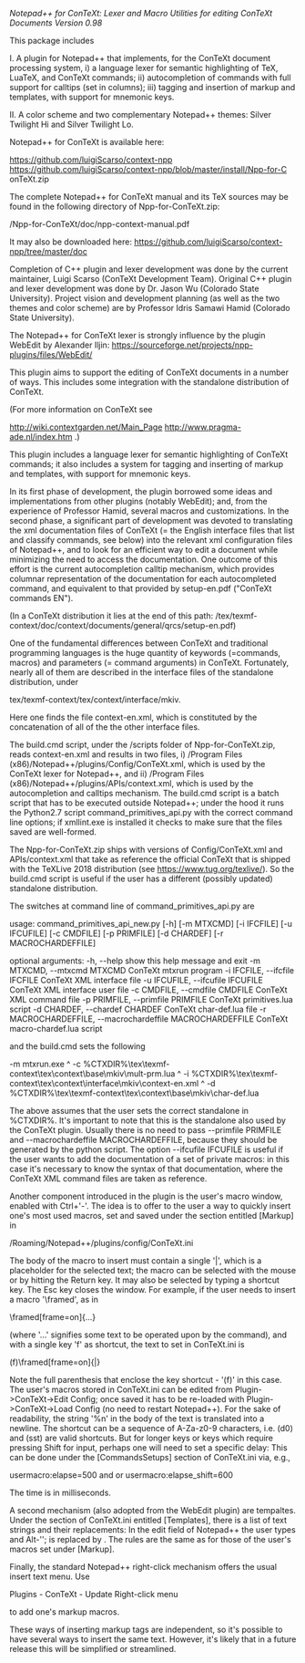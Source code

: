 *Notepad++ for ConTeXt: Lexer and Macro Utilities for editing ConTeXt Documents 
Version 0.98*

This package includes 

I. A plugin for Notepad++ that implements, for the ConTeXt document 
processing system, 
i) a language lexer for semantic highlighting of TeX, LuaTeX, and ConTeXt commands; 
ii) autocompletion of commands with full support for calltips (set in columns); 
iii) tagging and insertion of markup and templates, with support for mnemonic keys. 

II. A color scheme and two complementary Notepad++ themes: Silver 
Twilight Hi and Silver Twilight Lo. 

Notepad++ for ConTeXt is available here: 

https://github.com/luigiScarso/context-npp 
https://github.com/luigiScarso/context-npp/blob/master/install/Npp-for-C 
onTeXt.zip 

The complete Notepad++ for ConTeXt manual and its TeX sources may be 
found in the following directory of Npp-for-ConTeXt.zip: 

/Npp-for-ConTeXt/doc/npp-context-manual.pdf 

It may also be downloaded here: 
https://github.com/luigiScarso/context-npp/tree/master/doc 

Completion of C++ plugin and lexer development was done by the current 
maintainer, Luigi Scarso (ConTeXt Development Team). Original C++ plugin 
and lexer development was done by Dr. Jason Wu (Colorado State 
University). Project vision and development planning (as well as the two 
themes and color scheme) are by Professor Idris Samawi Hamid (Colorado 
State University). 

The Notepad++ for ConTeXt lexer is strongly influence by the plugin 
WebEdit by Alexander Iljin: 
https://sourceforge.net/projects/npp-plugins/files/WebEdit/ 

This plugin aims to support the editing of ConTeXt documents in a number 
of ways. This includes some integration with the standalone distribution 
of ConTeXt. 

(For more information on ConTeXt see 

http://wiki.contextgarden.net/Main_Page 
http://www.pragma-ade.nl/index.htm .) 

This plugin includes a language lexer for semantic highlighting of 
ConTeXt commands; it also includes a system for tagging and inserting of 
markup and templates, with support for mnemonic keys. 

In its first phase of development, the plugin borrowed some ideas and 
implementations from other plugins (notably WebEdit); and, from the 
experience of Professor Hamid, several macros and customizations. In the 
second phase, a significant part of development was devoted to 
translating the xml documentation files of ConTeXt (= the English 
interface files that list and classify commands, see below) into the 
relevant xml configuration files of Notepad++, and to look for an 
efficient way to edit a document while minimizing the need to access the 
documentation. One outcome of this effort is the current autocompletion 
calltip mechanism, which provides columnar representation of the 
documentation for each autocompleted command, and equivalent to that 
provided by setup-en.pdf ("ConTeXt commands EN"). 

(In a ConTeXt distribution it lies at the end of this path: 
/tex/texmf-context/doc/context/documents/general/qrcs/setup-en.pdf) 

One of the fundamental differences between ConTeXt and traditional 
programming languages is the huge quantity of keywords (=commands, 
macros) and parameters (= command arguments) in ConTeXt. Fortunately, 
nearly all of them are described in the interface files of the 
standalone distribution, under 

tex/texmf-context/tex/context/interface/mkiv. 

Here one finds the file context-en.xml, which is constituted by the 
concatenation of all of the the other interface files. 

The build.cmd script, under the /scripts folder of Npp-for-ConTeXt.zip, 
reads context-en.xml and results in two files, i) /Program Files 
(x86)/Notepad++/plugins/Config/ConTeXt.xml, which is used by the ConTeXt 
lexer for Notepad++, and ii) /Program Files 
(x86)/Notepad++/plugins/APIs/context.xml, which is used by the 
autocompletion and calltips mechanism. The build.cmd script is a batch 
script that has to be executed outside Notepad++; under the hood it runs 
the Python2.7 script command_primitives_api.py with the correct command 
line options; if xmllint.exe is installed it checks to make sure that 
the files saved are well-formed. 

The Npp-for-ConTeXt.zip ships with versions of Config/ConTeXt.xml and 
APIs/context.xml that take as reference the official ConTeXt that is 
shipped with the TeXLive 2018 distribution (see 
https://www.tug.org/texlive/). So the build.cmd script is useful if the 
user has a different (possibly updated) standalone distribution. 

The switches at command line of command_primitives_api.py are 

usage: command_primitives_api_new.py [-h] [-m MTXCMD] [-i IFCFILE] [-u 
IFCUFILE] [-c CMDFILE] [-p PRIMFILE] [-d CHARDEF] [-r MACROCHARDEFFILE] 

optional arguments: -h, --help show this help message and exit -m 
MTXCMD, --mtxcmd MTXCMD ConTeXt mtxrun program -i IFCFILE, --ifcfile 
IFCFILE ConTeXt XML interface file -u IFCUFILE, --ifcufile IFCUFILE 
ConTeXt XML interface user file -c CMDFILE, --cmdfile CMDFILE ConTeXt 
XML command file -p PRIMFILE, --primfile PRIMFILE ConTeXt primitives.lua 
script -d CHARDEF, --chardef CHARDEF ConTeXt char-def.lua file -r 
MACROCHARDEFFILE, --macrochardeffile MACROCHARDEFFILE ConTeXt 
macro-chardef.lua script 

and the build.cmd sets the following 

-m mtxrun.exe ^ -c 
%CTXDIR%\tex\texmf-context\tex\context\base\mkiv\mult-prm.lua ^ -i 
%CTXDIR%\tex\texmf-context\tex\context\interface\mkiv\context-en.xml ^ 
-d %CTXDIR%\tex\texmf-context\tex\context\base\mkiv\char-def.lua 

The above assumes that the user sets the correct standalone in %CTXDIR%. 
It's important to note that this is the standalone also used by the 
ConTeXt plugin. Usually there is no need to pass --primfile PRIMFILE and 
--macrochardeffile MACROCHARDEFFILE, because they should be generated by 
the python script. The option --ifcufile IFCUFILE is useful if the user 
wants to add the documentation of a set of private macros: in this case 
it's necessary to know the syntax of that documentation, where the 
ConTeXt XML command files are taken as reference. 

Another component introduced in the plugin is the user's macro window, 
enabled with Ctrl+'-'. The idea is to offer to the user a way to quickly 
insert one's most used macros, set and saved under the section entitled 
[Markup] in 

/Roaming/Notepad++/plugins/config/ConTeXt.ini 

The body of the macro to insert must contain a single '|', which is a 
placeholder for the selected text; the macro can be selected with the 
mouse or by hitting the Return key. It may also be selected by typing a 
shortcut key. The Esc key closes the window. For example, if the user 
needs to insert a macro '\framed', as in 

\framed[frame=on]{...} 

(where '...' signifies some text to be operated upon by the command), 
and with a single key 'f' as shortcut, the text to set in ConTeXt.ini is 

(f)\framed[frame=on]{|} 

Note the full parenthesis that enclose the key shortcut - '(f)' in this 
case. The user's macros stored in ConTeXt.ini can be edited from 
Plugin->ConTeXt->Edit Config; once saved it has to be re-loaded with 
Plugin->ConTeXt->Load Config (no need to restart Notepad++). For the 
sake of readability, the string '%n' in the body of the text is 
translated into a newline. The shortcut can be a sequence of A-Za-z0-9 
characters, i.e. (d0) and (sst) are valid shortcuts. But for longer keys 
or keys which require pressing Shift for input, perhaps one will need to 
set a specific delay: This can be done under the [CommandsSetups] 
section of ConTeXt.ini via, e.g., 

usermacro:elapse=500 and or usermacro:elapse_shift=600 

The time is in milliseconds. 

A second mechanism (also adopted from the WebEdit plugin) are tempaltes. 
Under the section of ConTeXt.ini entitled [Templates], there is a list 
of text strings and their replacements: In the edit field of Notepad++ 
the user types <text> and Alt-'\'; <text> is replaced by <replacement>. 
The rules are the same as for those of the user's macros set under 
[Markup]. 

Finally, the standard Notepad++ right-click mechanism offers the usual 
insert text menu. Use 

Plugins - ConTeXt - Update Right-click menu 

to add one's markup macros. 

These ways of inserting markup tags are independent, so it's possible to 
have several ways to insert the same text. However, it's likely that in 
a future release this will be simplified or streamlined. 

